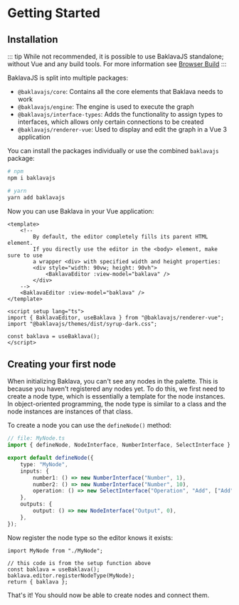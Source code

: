 # Getting Started

## Installation

::: tip
While not recommended, it is possible to use BaklavaJS standalone; without Vue and any build tools.
For more information see [Browser Build](./browser-build.md)
:::

BaklavaJS is split into multiple packages:

-   `@baklavajs/core`: Contains all the core elements that Baklava needs to work
-   `@baklavajs/engine`: The engine is used to execute the graph
-   `@baklavajs/interface-types`: Adds the functionality to assign types to interfaces, which allows only certain connections to be created
-   `@baklavajs/renderer-vue`: Used to display and edit the graph in a Vue 3 application

You can install the packages individually or use the combined `baklavajs` package:

```bash
# npm
npm i baklavajs

# yarn
yarn add baklavajs
```

Now you can use Baklava in your Vue application:

```vue
<template>
    <!--
        By default, the editor completely fills its parent HTML element.
        If you directly use the editor in the <body> element, make sure to use
        a wrapper <div> with specified width and height properties:
        <div style="width: 90vw; height: 90vh">
            <BaklavaEditor :view-model="baklava" />
        </div>
    -->
    <BaklavaEditor :view-model="baklava" />
</template>

<script setup lang="ts">
import { BaklavaEditor, useBaklava } from "@baklavajs/renderer-vue";
import "@baklavajs/themes/dist/syrup-dark.css";

const baklava = useBaklava();
</script>
```

## Creating your first node

When initializing Baklava, you can't see any nodes in the palette.
This is because you haven't registered any nodes yet.
To do this, we first need to create a node type, which is essentially a template for the node instances.
In object-oriented programming, the node type is similar to a class and the node instances are instances of that class.

To create a node you can use the `defineNode()` method:

```ts
// file: MyNode.ts
import { defineNode, NodeInterface, NumberInterface, SelectInterface } from "baklavajs";

export default defineNode({
    type: "MyNode",
    inputs: {
        number1: () => new NumberInterface("Number", 1),
        number2: () => new NumberInterface("Number", 10),
        operation: () => new SelectInterface("Operation", "Add", ["Add", "Subtract"]).setPort(false),
    },
    outputs: {
        output: () => new NodeInterface("Output", 0),
    },
});
```

Now register the node type so the editor knows it exists:

```ts{5}
import MyNode from "./MyNode";

// this code is from the setup function above
const baklava = useBaklava();
baklava.editor.registerNodeType(MyNode);
return { baklava };
```

That's it! You should now be able to create nodes and connect them.

